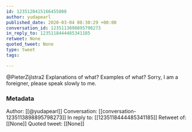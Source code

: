 ```yaml
---
id: 1235120415166455808
author: yudapearl
published_date: 2020-03-04 08:30:29 +00:00
conversation_id: 1235113898895798273
in_reply_to: 1235118444485341185
retweet: None
quoted_tweet: None
type: tweet
tags:

---
```


@PieterZijlstra2 Explanations of what? Examples of what? Sorry, I am a foreigner, please speak slowly to me.

### Metadata

Author: [[@yudapearl]]
Conversation: [[conversation-1235113898895798273]]
In reply to: [[1235118444485341185]]
Retweet of: [[None]]
Quoted tweet: [[None]]
